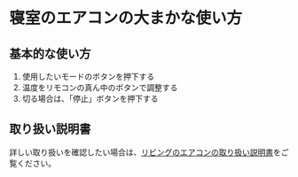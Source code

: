 # 寝室のエアコンの大まかな使い方

## 基本的な使い方
1. 使用したいモードのボタンを押下する
2. 温度をリモコンの真ん中のボタンで調整する
3. 切る場合は、「停止」ボタンを押下する

## 取り扱い説明書
詳しい取り扱いを確認したい場合は、[リビングのエアコンの取り扱い説明書](https://jp.sharp/support/air_con/doc/ayb56-22sx_mn.pdf?productId=AY-B22SX-W)をご覧ください。
